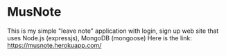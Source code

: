 # MusNote

This is my simple "leave note" application with login, sign up web site that uses Node.js (expressjs), MongoDB (mongoose)
Here is the link: https://musnote.herokuapp.com/
